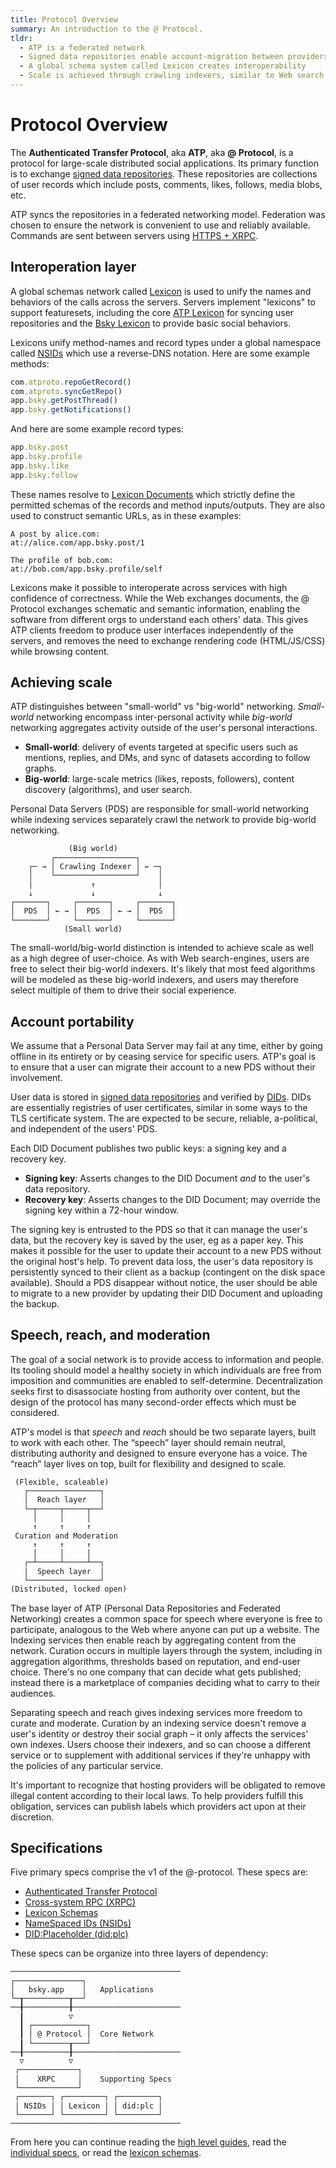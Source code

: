 ```yaml
---
title: Protocol Overview
summary: An introduction to the @ Protocol.
tldr:
  - ATP is a federated network
  - Signed data repositories enable account-migration between providers
  - A global schema system called Lexicon creates interoperability
  - Scale is achieved through crawling indexers, similar to Web search engines
---
```


# Protocol Overview

The **Authenticated Transfer Protocol**, aka **ATP**, aka **@ Protocol**, is a protocol for large-scale distributed social applications.  Its primary function is to exchange [signed data repositories](/guides/data-repos). These repositories are collections of user records which include posts, comments, likes, follows, media blobs, etc.

ATP syncs the repositories in a federated networking model. Federation was chosen to ensure the network is convenient to use and reliably available. Commands are sent between servers using [HTTPS + XRPC](/specs/xrpc).

## Interoperation layer

A global schemas network called [Lexicon](/specs/lexicon) is used to unify the names and behaviors of the calls across the servers. Servers implement "lexicons" to support featuresets, including the core [ATP Lexicon](/lexicons/atproto.com) for syncing user repositories and the [Bsky Lexicon](/lexicons/bsky.app) to provide basic social behaviors.

Lexicons unify method-names and record types under a global namespace called [NSIDs](/specs/nsid) which use a reverse-DNS notation. Here are some example methods:

```typescript
com.atproto.repoGetRecord()
com.atproto.syncGetRepo()
app.bsky.getPostThread()
app.bsky.getNotifications()
```

And here are some example record types:

```typescript
app.bsky.post
app.bsky.profile
app.bsky.like
app.bsky.follow
```

These names resolve to [Lexicon Documents](/specs/lexicon) which strictly define the permitted schemas of the records and method inputs/outputs. They are also used to construct semantic URLs, as in these examples:

```text
A post by alice.com:
at://alice.com/app.bsky.post/1

The profile of bob.com:
at://bob.com/app.bsky.profile/self
```

Lexicons make it possible to interoperate across services with high confidence of correctness. While the Web exchanges documents, the @ Protocol exchanges schematic and semantic information, enabling the software from different orgs to understand each others' data. This gives ATP clients freedom to produce user interfaces independently of the servers, and removes the need to exchange rendering code (HTML/JS/CSS) while browsing content.

## Achieving scale

ATP distinguishes between "small-world" vs "big-world" networking. *Small-world* networking encompass inter-personal activity while *big-world* networking aggregates activity outside of the user's personal interactions. 

* **Small-world**: delivery of events targeted at specific users such as mentions, replies, and DMs, and sync of datasets according to follow graphs.
* **Big-world**: large-scale metrics (likes, reposts, followers), content discovery (algorithms), and user search.

Personal Data Servers (PDS) are responsible for small-world networking while indexing services separately crawl the network to provide big-world networking.

<pre style="line-height: 1.2;"><code>             (Big world)
         ┌──────────────────┐ 
    ┌─ → │ Crawling Indexer │ ← ─┐        
    │    └──────────────────┘    │
    │             ↑              │
    ↓             ↓              ↓
┌───────┐     ┌───────┐     ┌───────┐ 
│  PDS  │ ← → │  PDS  │ ← → │  PDS  │
└───────┘     └───────┘     └───────┘
            (Small world)
</code></pre>

The small-world/big-world distinction is intended to achieve scale as well as a high degree of user-choice. As with Web search-engines, users are free to select their big-world indexers. It's likely that most feed algorithms will be modeled as these big-world indexers, and users may therefore select multiple of them to drive their social experience.

## Account portability

We assume that a Personal Data Server may fail at any time, either by going offline in its entirety or by ceasing service for specific users. ATP's goal is to ensure that a user can migrate their account to a new PDS without their involvement.

User data is stored in [signed data repositories](/guides/data-repos) and verified by [DIDs](/guides/identity). DIDs are essentially registries of user certificates, similar in some ways to the TLS certificate system. The are expected to be secure, reliable, a-political, and independent of the users' PDS.

Each DID Document publishes two public keys: a signing key and a recovery key.

* **Signing key**: Asserts changes to the DID Document *and* to the user's data repository.
* **Recovery key**: Asserts changes to the DID Document; may override the signing key within a 72-hour window.

The signing key is entrusted to the PDS so that it can manage the user's data, but the recovery key is saved by the user, eg as a paper key. This makes it possible for the user to update their account to a new PDS without the original host's help. To prevent data loss, the user's data repository is persistently synced to their client as a backup (contingent on the disk space available). Should a PDS disappear without notice, the user should be able to migrate to a new provider by updating their DID Document and uploading the backup.

## Speech, reach, and moderation

The goal of a social network is to provide access to information and people. Its tooling should model a healthy society in which individuals are free from imposition and communities are enabled to self-determine. Decentralization seeks first to disassociate hosting from authority over content, but the design of the protocol has many second-order effects which must be considered.

ATP's model is that _speech_ and _reach_ should be two separate layers, built to work with each other. The “speech” layer should remain neutral, distributing authority and designed to ensure everyone has a voice. The “reach” layer lives on top, built for flexibility and designed to scale.

<pre style="line-height: 1.2;"><code> (Flexible, scaleable)
   ┌────────────────┐
   │  Reach layer   │
   └─┬─────┬─────┬──┘
     │     │     │
     ↑     ↑     ↑
 Curation and Moderation
     ↑     ↑     ↑ 
     │     │     │
   ┌─┴─────┴─────┴──┐ 
   │  Speech layer  │
   └────────────────┘
(Distributed, locked open)
</code></pre>

The base layer of ATP (Personal Data Repositories and Federated Networking) creates a common space for speech where everyone is free to participate, analogous to the Web where anyone can put up a website. The Indexing services then enable reach by aggregating content from the network. Curation occurs in multiple layers through the system, including in aggregation algorithms, thresholds based on reputation, and end-user choice. There's no one company that can decide what gets published; instead there is a marketplace of companies deciding what to carry to their audiences.

Separating speech and reach gives indexing services more freedom to curate and moderate. Curation by an indexing service doesn't remove a user's identity or destroy their social graph – it only affects the services' own indexes. Users choose their indexers, and so can choose a different service or to supplement with additional services if they're unhappy with the policies of any particular service.

It's important to recognize that hosting providers will be obligated to remove illegal content according to their local laws. To help providers fulfill this obligation, services can publish labels which providers act upon at their discretion.

## Specifications

Five primary specs comprise the v1 of the @-protocol. These specs are:

- [Authenticated Transfer Protocol](/specs/atp)
- [Cross-system RPC (XRPC)](/specs/xrpc)
- [Lexicon Schemas](/specs/lexicon)
- [NameSpaced IDs (NSIDs)](/specs/nsid)
- [DID:Placeholder (did:plc)](/specs/did-plc)

These specs can be organize into three layers of dependency:

<pre style="line-height: 1.2;"><code>──────────────────────────────────────
┌───────────────┐
│   bsky.app    │   Applications
└─┰──────────┰──┘
──╂──────────╂────────────────────────
  ┃          ▽
  ┃ ┌────────────┐
  ┃ │ @ Protocol │  Core Network
  ┃ └────────┰───┘
──╂──────────╂────────────────────────
  ▽          ▽
 ┌─────────────┐ 
 │    XRPC     │    Supporting Specs
 └─────────────┘
 ┌───────┐ ┌─────────┐ ┌─────────┐
 │ NSIDs │ │ Lexicon │ │ did:plc │ 
 └───────┘ └─────────┘ └─────────┘
──────────────────────────────────────
</code></pre>

From here you can continue reading the [high level guides](/guides), read the [individual specs](/specs), or read the [lexicon schemas](/lexicons).